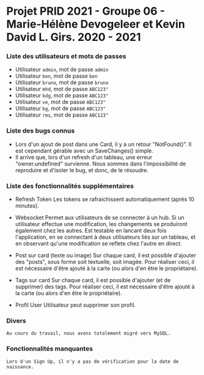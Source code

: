 # Projet PRID 2021 - Groupe 06 - Marie-Hélène Devogeleer et Kevin David L. Girs. 2020 - 2021

### Liste des utilisateurs et mots de passes

  * Utilisateur `admin`, mot de passe `admin`
  * Utilisateur `ben`, mot de passe `ben`
  * Utilisateur `bruno`, mot de passe `bruno`
  * Utilisateur `mhd`, mot de passe `ABC123"`
  * Utilisateur `kdg`, mot de passe `ABC123"`
  * Utilisateur `ve`, mot de passe `ABC123"`
  * Utilisateur `bg`, mot de passe `ABC123"`
  * Utilisateur `rms`, mot de passe `ABC123"`

### Liste des bugs connus

  * Lors d'un ajout de post dans une Card, il y a un retour "NotFound()". Il est cependant gérable avec un SaveChanges() simple.
  * Il arrive que, lors d'un refresh d'un tableau, une erreur "owner.undefined" survienne. Nous sommes dans l'impossibilité de reproduire et d'isoler le bug, et donc, de le résoudre.

### Liste des fonctionnalités supplémentaires

  * Refresh Token
    Les tokens se rafraichissent automatiquement (après 10 minutes).
  
  * Websocket 
    Permet aux utilisateurs de se connecter à un hub.
	Si un utilisateur effectue une modification, les changements se produiront également chez les autres.
	Est testable en lancant deux fois l'application, en se connectant à deux utilisateurs liés sur un tableau, et en observant qu'une modification se reflete chez l'autre en direct.
    
  * Post sur card (texte ou image)
    Sur chaque card, il est possible d'ajouter des "posts", sous forme soit textuelle, soit imagée.
	Pour réaliser ceci, il est nécessaire d'être ajouté à la carte (ou alors d'en être le propriétaire).
	
  * Tags sur card
    Sur chaque card, il est possible d'ajouter (et de supprimer) des tags.
	Pour réaliser ceci, il est nécessaire d'être ajouté à la carte (ou alors d'en être le propriétaire).
	
  * Profil User
	Utilisateur peut supprimer son profil.
    
### Divers
	Au cours du travail, nous avons totalement migré vers MySQL.

### Fonctionnalités manquantes
    Lors d'un Sign Up, il n'y a pas de vérification pour la date de naissance.

